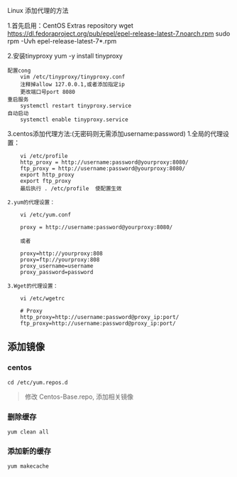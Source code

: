 Linux 添加代理的方法

1.首先启用：CentOS Extras repository
	wget https://dl.fedoraproject.org/pub/epel/epel-release-latest-7.noarch.rpm
	sudo rpm -Uvh epel-release-latest-7*.rpm

2.安装tinyproxy
	yum -y install tinyproxy

	配置cong
		vim /etc/tinyproxy/tinyproxy.conf
		注释掉allow 127.0.0.1,或者添加指定ip
		更改端口号port 8080
	重启服务
		systemctl restart tinyproxy.service
	自动启动
		systemctl enable tinyproxy.service

3.centos添加代理方法:(无密码则无需添加username:password)
	1.全局的代理设置：

		vi /etc/profile
		http_proxy = http://username:password@yourproxy:8080/
		ftp_proxy = http://username:password@yourproxy:8080/
		export http_proxy
		export ftp_proxy
		最后执行 . /etc/profile  使配置生效

	2.yum的代理设置：

		vi /etc/yum.conf

		proxy = http://username:password@yourproxy:8080/		 

		或者

		proxy=http://yourproxy:808
		proxy=ftp://yourproxy:808
		proxy_username=username
		proxy_password=password

	3.Wget的代理设置：

		vi /etc/wgetrc

		# Proxy
		http_proxy=http://username:password@proxy_ip:port/
		ftp_proxy=http://username:password@proxy_ip:port/

## 添加镜像

### centos

`cd /etc/yum.repos.d`
> 修改 Centos-Base.repo, 添加相关镜像

### 删除缓存
`yum clean all`

### 添加新的缓存
`yum makecache`
